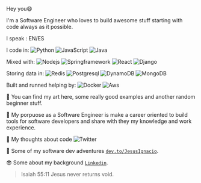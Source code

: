 Hey you😄 

I'm a Software Engineer who loves to build awesome stuff starting with code always as it possible.

I speak : EN/ES

I code in: 
![Python](https://img.shields.io/badge/-Python-black?style=flat&logo=python)
![JavaScript](https://img.shields.io/badge/-JavaScript-black?style=flat&logo=javascript)
![Java](https://img.shields.io/badge/-Java-black?style=flat&logo=java)

Mixed with:
![Nodejs](https://img.shields.io/badge/-Nodejs-black?style=flat&logo=Node.js) 
![Springframework](https://img.shields.io/badge/-Spring-black?style=flat&logo=Spring)
![React](https://img.shields.io/badge/-React-black?style=flat&logo=React)
![Django](https://img.shields.io/badge/-Django-black?style=flat&logo=Django)


Storing data in:
![Redis](https://img.shields.io/badge/-Redis-black?style=flat&logo=Redis)
![Postgresql](https://img.shields.io/badge/-Postgresql-336791?style=flat&logo=Postgresql)
![DynamoDB](https://img.shields.io/badge/-DynamoDB-black?style=flat&logo=Dynamo)
![MongoDB](https://img.shields.io/badge/-MongoDB-black?style=flat&logo=MongoDB)



Built and runned helping by:
![Docker](https://img.shields.io/badge/-Docker-black?style=flat&logo=docker) 
![Aws](https://img.shields.io/badge/Aws-black?style=flat&logo=Aws)
 

🎯 You can find my art here, some really good examples and another random beginner stuff.

🎯 My porpuose as a Software Engineer is make a career oriented to build tools for software developers and share with they my knowledge and work experience.

🧠 My thoughts about code  ![Twitter](https://img.shields.io/twitter/url?style=social&url=https%3A%2F%2Ftwitter.com%2FThinkingOutCode)

:rocket: Some of my software dev adventures <a href="http://dev.to/JesusIgnacio" target="_blank">`dev.to/JesusIgnacio`</a>.

:sunglasses:  Some about my background  <a href="https://www.linkedin.com/in/jesuscastillobarraez/" target="_blank">`Linkedin`</a>.

> Isaiah 55:11
> Jesus never returns void.
